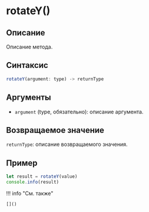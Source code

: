 # rotateY()

## Описание
Описание метода.

## Синтаксис
```javascript
rotateY(argument: type) -> returnType
```

## Аргументы
- `argument` (type, обязательно): описание аргумента.

## Возвращаемое значение
`returnType`: описание возвращаемого значения.

## Пример
```javascript linenums="1"
let result = rotateY(value)
console.info(result)
```

!!! info "См. также"

    []()

